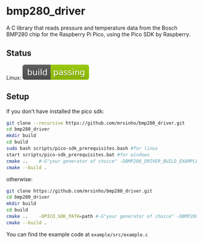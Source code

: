 # bmp280_driver

A C library that reads pressure and temperature data from the Bosch BMP280 chip for the Raspberry Pi Pico, using the Pico SDK by Raspberry.

## Status
Linux: ![status_badge](.ShCI/status.svg)

## Setup
If you don't have installed the pico sdk:
```bash
git clone --recursive https://github.com/mrsinho/bmp280_driver.git
cd bmp280_driver
mkdir build
cd build
sudo bash scripts/pico-sdk_prerequisites.bash #for linux
start scripts/pico-sdk_prerequisites.bat #for windows
cmake ..	#-G"your generator of choice" -DBMP280_DRIVER_BUILD_EXAMPLE=ON
cmake --build .
```
otherwise:
```bash
git clone https://github.com/mrsinho/bmp280_driver.git
cd bmp280_driver
mkdir build
cd build
cmake ..	-DPICO_SDK_PATH=path #-G"your generator of choice" -DBMP280_DRIVER_BUILD_EXAMPLE=ON
cmake --build .
```

You can find the example code at `example/src/example.c`

